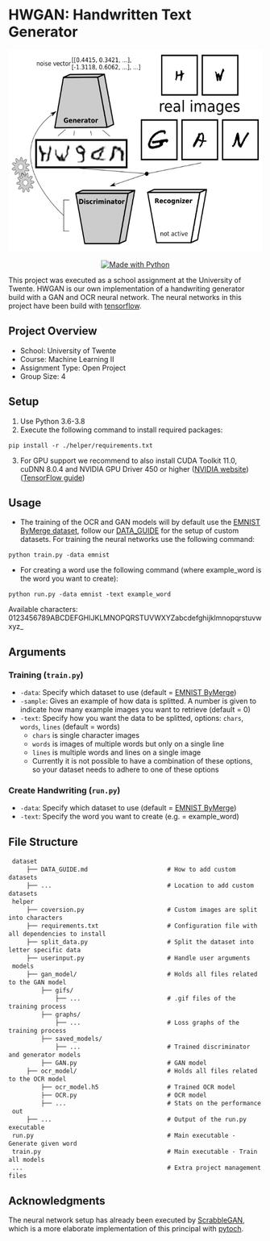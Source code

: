# HWGAN: Handwritten Text Generator

<p align="center">
  <img height="400" width="auto" src="image/HWGAN.gif">
</p>

<p align="center">
  <a aria-label="Python_shield" href="https://www.python.org/" target="_blank">
    <img alt="Made with Python" src="http://ForTheBadge.com/images/badges/made-with-python.svg" target="_blank" />
  </a>
</p>

This project was executed as a school assignment at the University of Twente. HWGAN is our own implementation of a handwriting generator build with a GAN and OCR neural network. The neural networks in this project have been build with [tensorflow](https://github.com/tensorflow/tensorflow).

## Project Overview

- School: University of Twente
- Course: Machine Learning II
- Assignment Type: Open Project
- Group Size: 4

## Setup

1. Use Python 3.6-3.8
2. Execute the following command to install required packages:

```
pip install -r ./helper/requirements.txt
```

3. For GPU support we recommend to also install CUDA Toolkit 11.0, cuDNN 8.0.4 and NVIDIA GPU Driver 450 or higher ([NVIDIA website](https://developer.nvidia.com/cuda-toolkit))([TensorFlow guide](https://www.tensorflow.org/install/gpu))

## Usage

- The training of the OCR and GAN models will by default use the [EMNIST ByMerge dataset](https://www.nist.gov/itl/products-and-services/emnist-dataset), follow our [DATA_GUIDE](dataset/DATA_GUIDE.md) for the setup of custom datasets. For training the neural networks use the following command:

```
python train.py -data emnist
```

- For creating a word use the following command (where example_word is the word you want to create):

```
python run.py -data emnist -text example_word
```
Available characters: 0123456789ABCDEFGHIJKLMNOPQRSTUVWXYZabcdefghijklmnopqrstuvwxyz\_

## Arguments

### Training (`train.py`)

- `-data`: Specify which dataset to use (default = [EMNIST ByMerge](https://www.nist.gov/itl/products-and-services/emnist-dataset))
- `-sample`: Gives an example of how data is splitted. A number is given to indicate how many example images you want to retrieve (default = 0)
- `-text`: Specify how you want the data to be splitted, options: `chars`, `words`, `lines` (default = words)
  - `chars` is single character images
  - `words` is images of multiple words but only on a single line
  - `lines` is multiple words and lines on a single image
  - Currently it is not possible to have a combination of these options, so your dataset needs to adhere to one of these options

### Create Handwriting (`run.py`)

- `-data`: Specify which dataset to use (default = [EMNIST ByMerge](https://www.nist.gov/itl/products-and-services/emnist-dataset))
- `-text`: Specify the word you want to create (e.g. = example_word)

## File Structure

     dataset
         ├── DATA_GUIDE.md                      # How to add custom datasets
         ├── ...                                # Location to add custom datasets
     helper
         ├── coversion.py                       # Custom images are split into characters
         ├── requirements.txt                   # Configuration file with all dependencies to install
         ├── split_data.py                      # Split the dataset into letter specific data
         ├── userinput.py                       # Handle user arguments
     models
         ├── gan_model/                         # Holds all files related to the GAN model
             ├── gifs/
                 ├── ...                        # .gif files of the training process
             ├── graphs/
                 ├── ...                        # Loss graphs of the training process
             ├── saved_models/
                 ├── ...                        # Trained discriminator and generator models
             ├── GAN.py                         # GAN model
         ├── ocr_model/                         # Holds all files related to the OCR model
             ├── ocr_model.h5                   # Trained OCR model
             ├── OCR.py                         # OCR model
             ├── ...                            # Stats on the performance
     out
         ├── ...                                # Output of the run.py executable
     run.py                                     # Main executable - Generate given word
     train.py                                   # Main executable - Train all models
     ...                                        # Extra project management files

## Acknowledgments

The neural network setup has already been executed by [ScrabbleGAN](https://github.com/amzn/convolutional-handwriting-gan), which is a more elaborate implementation of this principal with [pytoch](https://github.com/pytorch/pytorch).
